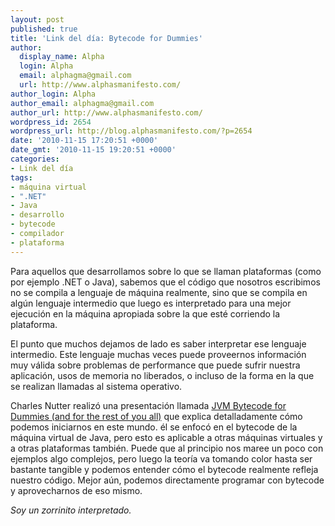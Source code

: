 ```yaml
---
layout: post
published: true
title: 'Link del día: Bytecode for Dummies'
author:
  display_name: Alpha
  login: Alpha
  email: alphagma@gmail.com
  url: http://www.alphasmanifesto.com/
author_login: Alpha
author_email: alphagma@gmail.com
author_url: http://www.alphasmanifesto.com/
wordpress_id: 2654
wordpress_url: http://blog.alphasmanifesto.com/?p=2654
date: '2010-11-15 17:20:51 +0000'
date_gmt: '2010-11-15 19:20:51 +0000'
categories:
- Link del día
tags:
- máquina virtual
- ".NET"
- Java
- desarrollo
- bytecode
- compilador
- plataforma
---
```


Para aquellos que desarrollamos sobre lo que se llaman plataformas (como por ejemplo .NET o Java), sabemos que el código que nosotros escribimos no se compila a lenguaje de máquina realmente, sino que se compila en algún lenguaje intermedio que luego es interpretado para una mejor ejecución en la máquina apropiada sobre la que esté corriendo la plataforma.

El punto que muchos dejamos de lado es saber interpretar ese lenguaje intermedio. Este lenguaje muchas veces puede proveernos información muy válida sobre problemas de performance que puede sufrir nuestra aplicación, usos de memoria no liberados, o incluso de la forma en la que se realizan llamadas al sistema operativo.

Charles Nutter realizó una presentación llamada [JVM Bytecode for Dummies (and for the rest of you all)](http://www.slideshare.net/CharlesNutter/redev-2010-jvm-bytecode-for-dummies) que explica detalladamente cómo podemos iniciarnos en este mundo. él se enfocó en el bytecode de la máquina virtual de Java, pero esto es aplicable a otras máquinas virtuales y a otras plataformas también. Puede que al principio nos maree un poco con ejemplos algo complejos, pero luego la teoría va tomando color hasta ser bastante tangible y podemos entender cómo el bytecode realmente refleja nuestro código. Mejor aún, podemos directamente programar con bytecode y aprovecharnos de eso mismo.

_Soy un zorrinito interpretado._
